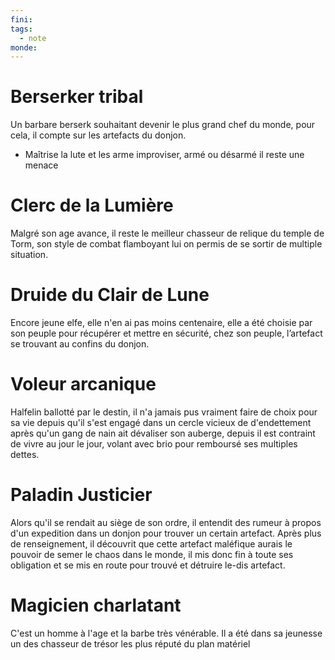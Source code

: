 ```yaml
---
fini: 
tags:
  - note
monde:
---
```

# Berserker tribal
Un barbare berserk souhaitant devenir le plus grand chef du monde, pour cela, il compte sur les artefacts du donjon.
- Maîtrise la lute et les arme improviser, armé ou désarmé il reste une menace
# Clerc de la Lumière
Malgré son age avance, il reste le meilleur chasseur de relique du temple de Torm, son style de combat flamboyant lui on permis de se sortir de multiple situation.
# Druide du Clair de Lune
Encore jeune elfe, elle n'en ai pas moins centenaire, elle a été choisie par son peuple pour récupérer et mettre en sécurité, chez son peuple, l’artefact se trouvant au confins du donjon.
# Voleur arcanique
Halfelin ballotté par le destin, il n'a jamais pus vraiment faire de choix pour sa vie depuis qu'il s'est engagé dans un cercle vicieux de d'endettement après qu'un gang de nain ait dévaliser son auberge, depuis il est contraint de vivre au jour le jour, volant avec brio pour remboursé ses multiples dettes.
# Paladin Justicier
Alors qu'il se rendait au siège de son ordre, il entendit des rumeur à propos d'un expedition dans un donjon pour trouver un certain artefact. Après plus de renseignement, il découvrit que cette artefact maléfique aurais le pouvoir de semer le chaos dans le monde, il mis donc fin à toute ses obligation et se mis en route pour trouvé et détruire le-dis artefact.
# Magicien charlatant
C'est un homme à l'age et la barbe très vénérable. Il a été dans sa jeunesse un des chasseur de trésor les plus réputé du plan matériel